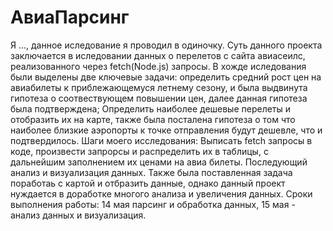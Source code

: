 # АвиаПарсинг
Я ..., данное иследование я проводил в одиночку. Суть данного проекта заключается в иследовании данных о перелетов с сайта авиасеилс, реализованного через fetch(Node.js) запросы. В хожде иследования были выделены две ключевые задачи:  определить средний рост цен на авиабилеты к приблежающемуся летнему сезону, и была выдвинута гипотеза о соотвествующем повышении цен, далее данная гипотеза была подтверждена; Определить наиболее дешевые перелеты и отобразить их на карте, также была посталена гипотеза о том что наиболее близкие аэропорты к точке отправления будут дешевле, что и подтвердилось. Шаги моего исследования: Выписать fetch запросы в коде, произвести запрорсы и распределить их в таблицы, с дальнейшим заполнением их ценами на авиа билеты. Последующий анализ и визуализация данных. Также была поставленная задача поработаь с картой и отбразить данные, однако данный проект нуждается в доработке многого анализа и увеличения данных. Сроки выполнения работы: 14 мая парсинг и обработка данных, 15 мая - анализ данных и визуализация.
